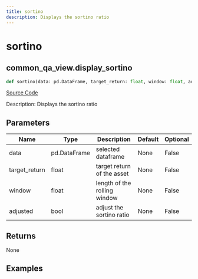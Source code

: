 ```yaml
---
title: sortino
description: Displays the sortino ratio
---
```

# sortino

## common_qa_view.display_sortino

```python
def sortino(data: pd.DataFrame, target_return: float, window: float, adjusted: bool) -> None:
```
[Source Code](https://github.com/OpenBB-finance/OpenBBTerminal/tree/main/openbb_terminal/common/quantitative_analysis/qa_view.py#L1138)

Description: Displays the sortino ratio

## Parameters

| Name | Type | Description | Default | Optional |
| ---- | ---- | ----------- | ------- | -------- |
| data | pd.DataFrame | selected dataframe | None | False |
| target_return | float | target return of the asset | None | False |
| window | float | length of the rolling window | None | False |
| adjusted | bool | adjust the sortino ratio | None | False |

## Returns

None

## Examples

